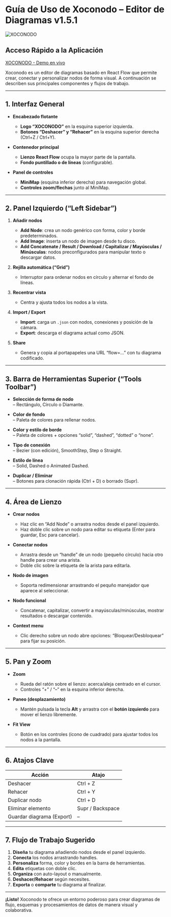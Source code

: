 # Guía de Uso de Xoconodo – Editor de Diagramas v1.5.1


![XOCONODO](xocolienzo.jpg)


## Acceso Rápido a la Aplicación
[XOCONODO - Demo en vivo](https://xococode.github.io/xoconodo/)

Xoconodo es un editor de diagramas basado en React Flow que permite crear, conectar y personalizar nodos de forma visual. A continuación se describen sus principales componentes y flujos de trabajo.

---

## 1. Interfaz General

- **Encabezado flotante**  
  - **Logo “XOCONODO”** en la esquina superior izquierda.  
  - **Botones “Deshacer” y “Rehacer”** en la esquina superior derecha (Ctrl+Z / Ctrl+Y).

- **Contenedor principal**  
  - **Lienzo React Flow** ocupa la mayor parte de la pantalla.  
  - **Fondo puntillado o de líneas** (configurable).

- **Panel de controles**  
  - **MiniMap** (esquina inferior derecha) para navegación global.  
  - **Controles zoom/flechas** junto al MiniMap.

---

## 2. Panel Izquierdo (“Left Sidebar”)

1. **Añadir nodos**  
   - **Add Node**: crea un nodo genérico con forma, color y borde predeterminados.  
   - **Add Image**: inserta un nodo de imagen desde tu disco.  
   - **Add Concatenate / Result / Download / Capitalizar / Mayúsculas / Minúsculas**: nodos preconfigurados para manipular texto o descargar datos.

2. **Rejilla automática (“Grid”)**  
   - Interruptor para ordenar nodos en círculo y alternar el fondo de líneas.

3. **Recentrar vista**  
   - Centra y ajusta todos los nodos a la vista.

4. **Import / Export**  
   - **Import**: carga un `.json` con nodos, conexiones y posición de la cámara.  
   - **Export**: descarga el diagrama actual como JSON.

5. **Share**  
   - Genera y copia al portapapeles una URL “flow=…” con tu diagrama codificado.

---

## 3. Barra de Herramientas Superior (“Tools Toolbar”)

- **Selección de forma de nodo**  
  – Rectángulo, Círculo o Diamante.  

- **Color de fondo**  
  – Paleta de colores para rellenar nodos.  

- **Color y estilo de borde**  
  – Paleta de colores + opciones “solid”, “dashed”, “dotted” o “none”.

- **Tipo de conexión**  
  – Bezier (con edición), SmoothStep, Step o Straight.

- **Estilo de línea**  
  – Solid, Dashed o Animated Dashed.

- **Duplicar / Eliminar**  
  – Botones para clonación rápida (Ctrl + D) o borrado (Supr).

---

## 4. Área de Lienzo

- **Crear nodos**  
  - Haz clic en “Add Node” o arrastra nodos desde el panel izquierdo.  
  - Haz doble clic sobre un nodo para editar su etiqueta (Enter para guardar, Esc para cancelar).

- **Conectar nodos**  
  - Arrastra desde un “handle” de un nodo (pequeño círculo) hacia otro handle para crear una arista.  
  - Doble clic sobre la etiqueta de la arista para editarla.

- **Nodo de imagen**  
  - Soporta redimensionar arrastrando el pequño manejador que aparece al seleccionar.

- **Nodo funcional**  
  - Concatenar, capitalizar, convertir a mayúsculas/minúsculas, mostrar resultados o descargar contenido.

- **Context menu**  
  - Clic derecho sobre un nodo abre opciones: “Bloquear/Desbloquear” para fijar su posición.

---

## 5. Pan y Zoom

- **Zoom**  
  - Rueda del ratón sobre el lienzo: acerca/aleja centrado en el cursor.  
  - Controles “+” / “–” en la esquina inferior derecha.

- **Paneo (desplazamiento)**  
  - Mantén pulsada la tecla **Alt** y arrastra con el **botón izquierdo** para mover el lienzo libremente.

- **Fit View**  
  - Botón en los controles (ícono de cuadrado) para ajustar todos los nodos a la pantalla.

---

## 6. Atajos Clave

| Acción                 | Atajo                |
| ---------------------- | -------------------- |
| Deshacer               | Ctrl + Z             |
| Rehacer                | Ctrl + Y             |
| Duplicar nodo          | Ctrl + D             |
| Eliminar elemento      | Supr / Backspace     |
| Guardar diagrama (Export) | –                 |

---

## 7. Flujo de Trabajo Sugerido

1. **Diseña** tu diagrama añadiendo nodos desde el panel izquierdo.  
2. **Conecta** los nodos arrastrando handles.  
3. **Personaliza** forma, color y bordes en la barra de herramientas.  
4. **Edita** etiquetas con doble clic.  
5. **Organiza** con auto-layout o manualmente.  
6. **Deshacer/Rehacer** según necesites.  
7. **Exporta** o **comparte** tu diagrama al finalizar.

---

**¡Listo!** Xoconodo te ofrece un entorno poderoso para crear diagramas de flujo, esquemas y procesamientos de datos de manera visual y colaborativa.
